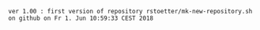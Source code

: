 
    ver 1.00 : first version of repository rstoetter/mk-new-repository.sh on github on Fr 1. Jun 10:59:33 CEST 2018

